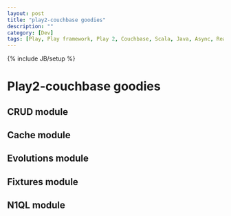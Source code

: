 ```yaml
---
layout: post
title: "play2-couchbase goodies"
description: ""
category: [Dev]
tags: [Play, Play framework, Play 2, Couchbase, Scala, Java, Async, Reactive]
---
```

{% include JB/setup %}

Play2-couchbase goodies
=================================

CRUD module
-------------------

Cache module
-------------------

Evolutions module
-------------------

Fixtures module
-------------------

N1QL module
-------------------
